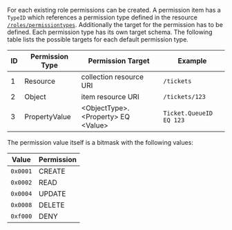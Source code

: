 For each existing role permissions can be created. A permission item has a ```TypeID``` which references a permission type defined in the resource [```/roles/permissiontypes```](#roles_permissiontypes_get). Additionally the target for the permission has to be defined. Each permission type has its own target schema. The following table lists the possible targets for each default permission type.

|ID|Permission Type|Permission Target|Example|
|-|-|-|-|
|1|Resource|collection resource URI|```/tickets```|
|2|Object|item resource URI|```/tickets/123```|
|3|PropertyValue|\<ObjectType\>.\<Property\> EQ \<Value\>|```Ticket.QueueID EQ 123```|

The permission value itself is a bitmask with the following values:

|Value|Permission|
|-|-|
|```0x0001```|CREATE|
|```0x0002```|READ|
|```0x0004```|UPDATE|
|```0x0008```|DELETE|
|```0xf000```|DENY|